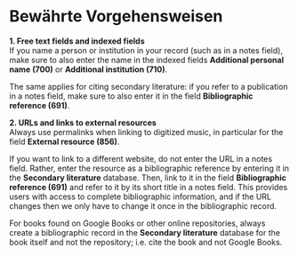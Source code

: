# Bewährte Vorgehensweisen

**1. Free text fields and indexed fields**  
If you name a person or institution in your record (such as in a notes field), make sure to also enter the name in the indexed fields **Additional personal name (700)** or **Additional institution (710)**.

The same applies for citing secondary literature: if you refer to a publication in a notes field, make sure to also enter it in the field **Bibliographic reference (691)**.

**2. URLs and links to external resources**  
Always use permalinks when linking to digitized music, in particular for the field **External resource (856)**.  

If you want to link to a different website, do not enter the URL in a notes field. Rather, enter the resource as a bibliographic reference by entering it in the **Secondary literature** database. Then, link to it in the field **Bibliographic reference (691)** and refer to it by its short title in a notes field. This provides users with access to complete bibliographic information, and if the URL changes then we only have to change it once in the bibliographic record.

For books found on Google Books or other online repositories, always create a bibliographic record in the **Secondary literature** database for the book itself and not the repository; i.e. cite the book and not Google Books.
